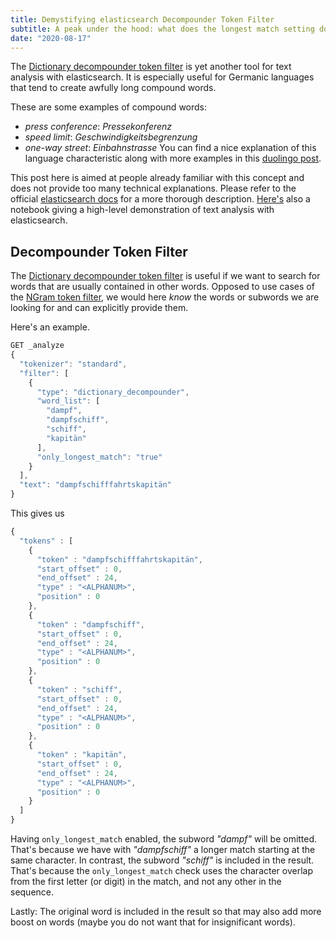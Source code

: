 ```yaml
---
title: Demystifying elasticsearch Decompounder Token Filter
subtitle: A peak under the hood: what does the longest match setting do?
date: "2020-08-17"
---
```

The [Dictionary decompounder token filter](https://www.elastic.co/guide/en/elasticsearch/reference/7.8/analysis-dict-decomp-tokenfilter.html) is yet another tool for text analysis with elasticsearch. It is especially useful for Germanic languages that tend to create awfully long compound words. 

These are some examples of compound words:
* _press conference_: _Pressekonferenz_
* _speed limit_: _Geschwindigkeitsbegrenzung_
* _one-way street_: _Einbahnstrasse_
You can find a nice explanation of this language characteristic along with more examples in this [duolingo post](https://forum.duolingo.com/comment/26620027/Compound-Words-1-Donaudampfschifffahrtsgesellschaft).

This post here is aimed at people already familiar with this concept and does not provide too many technical explanations. Please refer to the official [elasticsearch docs](https://www.elastic.co/guide/en/elasticsearch/reference/7.8/analysis-dict-decomp-tokenfilter.html#analysis-dict-decomp-tokenfilter) for a more thorough description. 
[Here's](https://github.com/aplz/nlp_notebooks/blob/master/elasticsearch-nlp.ipynb) also a notebook giving a high-level demonstration of text analysis with elasticsearch. 

## Decompounder Token Filter
The [Dictionary decompounder token filter](https://www.elastic.co/guide/en/elasticsearch/reference/7.8/analysis-dict-decomp-tokenfilter.html)
 is useful if we want to search for words that are usually contained in other words. Opposed to use cases of the [NGram token filter](https://www.elastic.co/guide/en/elasticsearch/reference/master/analysis-ngram-tokenfilter.html), we would here _know_ the words or subwords we are looking for and can explicitly provide them. 

Here's an example.   

```js
GET _analyze
{
  "tokenizer": "standard",
  "filter": [
    {
      "type": "dictionary_decompounder",
      "word_list": [
        "dampf",
        "dampfschiff",
        "schiff",
        "kapitän"
      ],
      "only_longest_match": "true"
    }
  ],
  "text": "dampfschifffahrtskapitän"
}
```

This gives us

```js
{
  "tokens" : [
    {
      "token" : "dampfschifffahrtskapitän",
      "start_offset" : 0,
      "end_offset" : 24,
      "type" : "<ALPHANUM>",
      "position" : 0
    },
    {
      "token" : "dampfschiff",
      "start_offset" : 0,
      "end_offset" : 24,
      "type" : "<ALPHANUM>",
      "position" : 0
    },
    {
      "token" : "schiff",
      "start_offset" : 0,
      "end_offset" : 24,
      "type" : "<ALPHANUM>",
      "position" : 0
    },
    {
      "token" : "kapitän",
      "start_offset" : 0,
      "end_offset" : 24,
      "type" : "<ALPHANUM>",
      "position" : 0
    }
  ]
}
```
Having `only_longest_match` enabled, the subword _"dampf"_ will be omitted. That's because we have with _"dampfschiff"_ a longer match starting at the same character. In contrast, the subword _"schiff"_ is included in the result. That's because the `only_longest_match` check uses the character overlap from the first letter (or digit) in the match, and not any other in the sequence.

Lastly: The original word is included in the result so that may also add more boost on words (maybe you do not want that for insignificant words).




